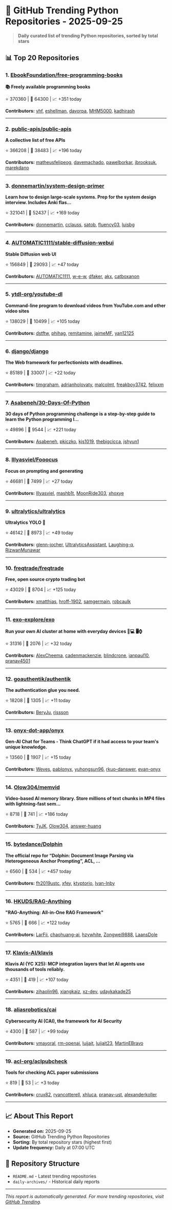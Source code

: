 # 🐍 GitHub Trending Python Repositories - 2025-09-25

> **Daily curated list of trending Python repositories, sorted by total stars**

## 📊 Top 20 Repositories

### 1. [EbookFoundation/free-programming-books](https://github.com/EbookFoundation/free-programming-books)

**📚 Freely available programming books**

⭐ 370360 | 🍴 64300 | 📈 +351 today

**Contributors:** [vhf](https://github.com/vhf), [eshellman](https://github.com/eshellman), [davorpa](https://github.com/davorpa), [MHM5000](https://github.com/MHM5000), [kadhirash](https://github.com/kadhirash)

---

### 2. [public-apis/public-apis](https://github.com/public-apis/public-apis)

**A collective list of free APIs**

⭐ 366208 | 🍴 38483 | 📈 +196 today

**Contributors:** [matheusfelipeog](https://github.com/matheusfelipeog), [davemachado](https://github.com/davemachado), [pawelborkar](https://github.com/pawelborkar), [jbrooksuk](https://github.com/jbrooksuk), [marekdano](https://github.com/marekdano)

---

### 3. [donnemartin/system-design-primer](https://github.com/donnemartin/system-design-primer)

**Learn how to design large-scale systems. Prep for the system design interview. Includes Anki flas...**

⭐ 321041 | 🍴 52437 | 📈 +169 today

**Contributors:** [donnemartin](https://github.com/donnemartin), [cclauss](https://github.com/cclauss), [satob](https://github.com/satob), [fluency03](https://github.com/fluency03), [luisbg](https://github.com/luisbg)

---

### 4. [AUTOMATIC1111/stable-diffusion-webui](https://github.com/AUTOMATIC1111/stable-diffusion-webui)

**Stable Diffusion web UI**

⭐ 156849 | 🍴 29093 | 📈 +47 today

**Contributors:** [AUTOMATIC1111](https://github.com/AUTOMATIC1111), [w-e-w](https://github.com/w-e-w), [dfaker](https://github.com/dfaker), [akx](https://github.com/akx), [catboxanon](https://github.com/catboxanon)

---

### 5. [ytdl-org/youtube-dl](https://github.com/ytdl-org/youtube-dl)

**Command-line program to download videos from YouTube.com and other video sites**

⭐ 138029 | 🍴 10499 | 📈 +105 today

**Contributors:** [dstftw](https://github.com/dstftw), [phihag](https://github.com/phihag), [remitamine](https://github.com/remitamine), [jaimeMF](https://github.com/jaimeMF), [yan12125](https://github.com/yan12125)

---

### 6. [django/django](https://github.com/django/django)

**The Web framework for perfectionists with deadlines.**

⭐ 85189 | 🍴 33007 | 📈 +22 today

**Contributors:** [timgraham](https://github.com/timgraham), [adrianholovaty](https://github.com/adrianholovaty), [malcolmt](https://github.com/malcolmt), [freakboy3742](https://github.com/freakboy3742), [felixxm](https://github.com/felixxm)

---

### 7. [Asabeneh/30-Days-Of-Python](https://github.com/Asabeneh/30-Days-Of-Python)

**30 days of Python programming challenge is a step-by-step guide to learn the Python programming l...**

⭐ 49896 | 🍴 9544 | 📈 +221 today

**Contributors:** [Asabeneh](https://github.com/Asabeneh), [pkiczko](https://github.com/pkiczko), [kjs1019](https://github.com/kjs1019), [thebigcicca](https://github.com/thebigcicca), [jshyun1](https://github.com/jshyun1)

---

### 8. [lllyasviel/Fooocus](https://github.com/lllyasviel/Fooocus)

**Focus on prompting and generating**

⭐ 46681 | 🍴 7499 | 📈 +27 today

**Contributors:** [lllyasviel](https://github.com/lllyasviel), [mashb1t](https://github.com/mashb1t), [MoonRide303](https://github.com/MoonRide303), [xhoxye](https://github.com/xhoxye)

---

### 9. [ultralytics/ultralytics](https://github.com/ultralytics/ultralytics)

**Ultralytics YOLO 🚀**

⭐ 46142 | 🍴 8973 | 📈 +49 today

**Contributors:** [glenn-jocher](https://github.com/glenn-jocher), [UltralyticsAssistant](https://github.com/UltralyticsAssistant), [Laughing-q](https://github.com/Laughing-q), [RizwanMunawar](https://github.com/RizwanMunawar)

---

### 10. [freqtrade/freqtrade](https://github.com/freqtrade/freqtrade)

**Free, open source crypto trading bot**

⭐ 43029 | 🍴 8704 | 📈 +125 today

**Contributors:** [xmatthias](https://github.com/xmatthias), [hroff-1902](https://github.com/hroff-1902), [samgermain](https://github.com/samgermain), [robcaulk](https://github.com/robcaulk)

---

### 11. [exo-explore/exo](https://github.com/exo-explore/exo)

**Run your own AI cluster at home with everyday devices 📱💻 🖥️⌚**

⭐ 31316 | 🍴 2076 | 📈 +32 today

**Contributors:** [AlexCheema](https://github.com/AlexCheema), [cadenmackenzie](https://github.com/cadenmackenzie), [blindcrone](https://github.com/blindcrone), [ianpaul10](https://github.com/ianpaul10), [pranav4501](https://github.com/pranav4501)

---

### 12. [goauthentik/authentik](https://github.com/goauthentik/authentik)

**The authentication glue you need.**

⭐ 18208 | 🍴 1305 | 📈 +11 today

**Contributors:** [BeryJu](https://github.com/BeryJu), [rissson](https://github.com/rissson)

---

### 13. [onyx-dot-app/onyx](https://github.com/onyx-dot-app/onyx)

**Gen-AI Chat for Teams - Think ChatGPT if it had access to your team's unique knowledge.**

⭐ 13560 | 🍴 1907 | 📈 +15 today

**Contributors:** [Weves](https://github.com/Weves), [pablonyx](https://github.com/pablonyx), [yuhongsun96](https://github.com/yuhongsun96), [rkuo-danswer](https://github.com/rkuo-danswer), [evan-onyx](https://github.com/evan-onyx)

---

### 14. [Olow304/memvid](https://github.com/Olow304/memvid)

**Video-based AI memory library. Store millions of text chunks in MP4 files with lightning-fast sem...**

⭐ 8718 | 🍴 741 | 📈 +186 today

**Contributors:** [TyJK](https://github.com/TyJK), [Olow304](https://github.com/Olow304), [answer-huang](https://github.com/answer-huang)

---

### 15. [bytedance/Dolphin](https://github.com/bytedance/Dolphin)

**The official repo for “Dolphin: Document Image Parsing via Heterogeneous Anchor Prompting”, ACL, ...**

⭐ 6560 | 🍴 534 | 📈 +457 today

**Contributors:** [fh2019ustc](https://github.com/fh2019ustc), [xfey](https://github.com/xfey), [ktyptorio](https://github.com/ktyptorio), [Ivan-Inby](https://github.com/Ivan-Inby)

---

### 16. [HKUDS/RAG-Anything](https://github.com/HKUDS/RAG-Anything)

**"RAG-Anything: All-in-One RAG Framework"**

⭐ 5765 | 🍴 666 | 📈 +122 today

**Contributors:** [LarFii](https://github.com/LarFii), [chaohuang-ai](https://github.com/chaohuang-ai), [hzywhite](https://github.com/hzywhite), [Zongwei9888](https://github.com/Zongwei9888), [LaansDole](https://github.com/LaansDole)

---

### 17. [Klavis-AI/klavis](https://github.com/Klavis-AI/klavis)

**Klavis AI (YC X25): MCP integration layers that let AI agents use thousands of tools reliably.**

⭐ 4351 | 🍴 419 | 📈 +107 today

**Contributors:** [zihaolin96](https://github.com/zihaolin96), [xiangkaiz](https://github.com/xiangkaiz), [xz-dev](https://github.com/xz-dev), [udaykakade25](https://github.com/udaykakade25)

---

### 18. [aliasrobotics/cai](https://github.com/aliasrobotics/cai)

**Cybersecurity AI (CAI), the framework for AI Security**

⭐ 4300 | 🍴 587 | 📈 +99 today

**Contributors:** [vmayoral](https://github.com/vmayoral), [rm-openai](https://github.com/rm-openai), [luijait](https://github.com/luijait), [luijait23](https://github.com/luijait23), [MartinEBravo](https://github.com/MartinEBravo)

---

### 19. [acl-org/aclpubcheck](https://github.com/acl-org/aclpubcheck)

**Tools for checking ACL paper submissions**

⭐ 819 | 🍴 53 | 📈 +3 today

**Contributors:** [crux82](https://github.com/crux82), [ryancotterell](https://github.com/ryancotterell), [xhluca](https://github.com/xhluca), [pranav-ust](https://github.com/pranav-ust), [alexanderkoller](https://github.com/alexanderkoller)

---


## 📈 About This Report

- **Generated on:** 2025-09-25
- **Source:** GitHub Trending Python Repositories
- **Sorting:** By total repository stars (highest first)
- **Update frequency:** Daily at 07:00 UTC

## 🔗 Repository Structure

- `README.md` - Latest trending repositories
- `daily-archives/` - Historical daily reports

---

*This report is automatically generated. For more trending repositories, visit [GitHub Trending](https://github.com/trending/python).*
